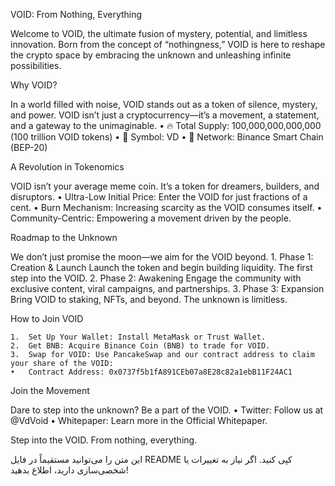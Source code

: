 
VOID: From Nothing, Everything

Welcome to VOID, the ultimate fusion of mystery, potential, and limitless innovation. Born from the concept of “nothingness,” VOID is here to reshape the crypto space by embracing the unknown and unleashing infinite possibilities.

Why VOID?

In a world filled with noise, VOID stands out as a token of silence, mystery, and power. VOID isn’t just a cryptocurrency—it’s a movement, a statement, and a gateway to the unimaginable.
	•	🔥 Total Supply: 100,000,000,000,000 (100 trillion VOID tokens)
	•	🔮 Symbol: VD
	•	🌌 Network: Binance Smart Chain (BEP-20)

A Revolution in Tokenomics

VOID isn’t your average meme coin. It’s a token for dreamers, builders, and disruptors.
	•	Ultra-Low Initial Price: Enter the VOID for just fractions of a cent.
	•	Burn Mechanism: Increasing scarcity as the VOID consumes itself.
	•	Community-Centric: Empowering a movement driven by the people.

Roadmap to the Unknown

We don’t just promise the moon—we aim for the VOID beyond.
	1.	Phase 1: Creation & Launch
Launch the token and begin building liquidity. The first step into the VOID.
	2.	Phase 2: Awakening
Engage the community with exclusive content, viral campaigns, and partnerships.
	3.	Phase 3: Expansion
Bring VOID to staking, NFTs, and beyond. The unknown is limitless.

How to Join VOID

	1.	Set Up Your Wallet: Install MetaMask or Trust Wallet.
	2.	Get BNB: Acquire Binance Coin (BNB) to trade for VOID.
	3.	Swap for VOID: Use PancakeSwap and our contract address to claim your share of the VOID:
	•	Contract Address: 0x0737f5b1fA891CEb07a8E28c82a1ebB11F24AC1

Join the Movement

Dare to step into the unknown? Be a part of the VOID.
	•	Twitter: Follow us at @VdVoid
	•	Whitepaper: Learn more in the Official Whitepaper.

Step into the VOID. From nothing, everything.

این متن را می‌توانید مستقیماً در فایل README کپی کنید. اگر نیاز به تغییرات یا شخصی‌سازی دارید، اطلاع بدهید!
